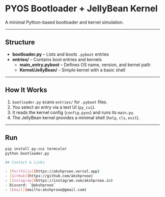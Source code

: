 # PYOS Bootloader + JellyBean Kernel

A minimal Python-based bootloader and kernel simulation.

---

## Structure

- **bootloader.py** – Lists and boots `.pyboot` entries  
- **entries/** – Contains boot entries and kernels  
  - **main_entry.pyboot** – Defines OS name, version, and kernel path  
  - **Kernel/JellyBean/** – Simple kernel with a basic shell  

---

## How It Works

1. `bootloader.py` scans `entries/` for `.pyboot` files.  
2. You select an entry via a text UI (`py_cui`).  
3. It reads the kernel config (`config.pyos`) and runs its `main.py`.  
4. The JellyBean kernel provides a minimal shell (`help`, `cls`, `exit`).  

---

## Run

```bash
pip install py-cui termcolor
python bootloader.py

## Contact & Links

- [Portfolio](https://akshprooo.vercel.app)
- [GitHub](https://github.com/akshprooo)
- [Instagram](https://instagram.com/akshprooo.in)
- Discord: `@akshprooo`
- [Email](mailto:akshprooo@gmail.com)
